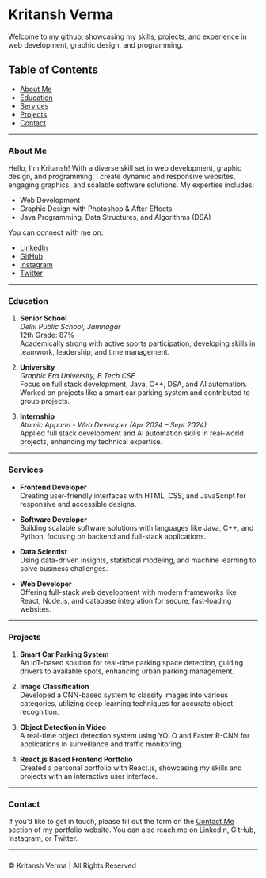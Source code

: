 # Kritansh Verma

Welcome to my github, showcasing my skills, projects, and experience in web development, graphic design, and programming.

## Table of Contents
- [About Me](#about-me)
- [Education](#education)
- [Services](#services)
- [Projects](#projects)
- [Contact](#contact)

---

### About Me
Hello, I'm Kritansh! With a diverse skill set in web development, graphic design, and programming, I create dynamic and responsive websites, engaging graphics, and scalable software solutions. My expertise includes:
- Web Development
- Graphic Design with Photoshop & After Effects
- Java Programming, Data Structures, and Algorithms (DSA)

You can connect with me on:
- [LinkedIn](https://www.linkedin.com/in/kritansh-verma-0a208624b/)
- [GitHub](https://github.com/Kritansh1)
- [Instagram](https://www.instagram.com/pxrpose.ndo/?__pwa=1)
- [Twitter](https://x.com/Kritansh_Verma)

---

### Education
1. **Senior School**  
   *Delhi Public School, Jamnagar*  
   12th Grade: 87%  
   Academically strong with active sports participation, developing skills in teamwork, leadership, and time management.

2. **University**  
   *Graphic Era University, B.Tech CSE*  
   Focus on full stack development, Java, C++, DSA, and AI automation. Worked on projects like a smart car parking system and contributed to group projects.

3. **Internship**  
   *Atomic Apparel - Web Developer (Apr 2024 – Sept 2024)*  
   Applied full stack development and AI automation skills in real-world projects, enhancing my technical expertise.

---

### Services
- **Frontend Developer**  
  Creating user-friendly interfaces with HTML, CSS, and JavaScript for responsive and accessible designs.

- **Software Developer**  
  Building scalable software solutions with languages like Java, C++, and Python, focusing on backend and full-stack applications.

- **Data Scientist**  
  Using data-driven insights, statistical modeling, and machine learning to solve business challenges.

- **Web Developer**  
  Offering full-stack web development with modern frameworks like React, Node.js, and database integration for secure, fast-loading websites.

---

### Projects
1. **Smart Car Parking System**  
   An IoT-based solution for real-time parking space detection, guiding drivers to available spots, enhancing urban parking management.

2. **Image Classification**  
   Developed a CNN-based system to classify images into various categories, utilizing deep learning techniques for accurate object recognition.

3. **Object Detection in Video**  
   A real-time object detection system using YOLO and Faster R-CNN for applications in surveillance and traffic monitoring.

4. **React.js Based Frontend Portfolio**  
   Created a personal portfolio with React.js, showcasing my skills and projects with an interactive user interface.

---

### Contact
If you’d like to get in touch, please fill out the form on the [Contact Me](#contact) section of my portfolio website. You can also reach me on LinkedIn, GitHub, Instagram, or Twitter.

---

### 
© Kritansh Verma | All Rights Reserved
